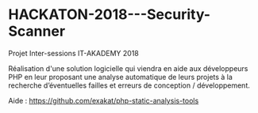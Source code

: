 # HACKATON-2018---Security-Scanner
Projet Inter-sessions IT-AKADEMY 2018

Réalisation d'une solution logicielle qui viendra en aide aux développeurs PHP en leur proposant une analyse automatique de leurs projets à la recherche d’éventuelles failles et erreurs de conception / développement.

Aide : https://github.com/exakat/php-static-analysis-tools
